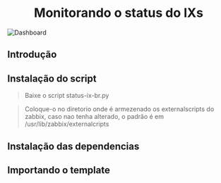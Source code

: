 <h1 align="center"> Monitorando o status do IXs </h1>

![Dashboard](https://user-images.githubusercontent.com/60305462/162094385-d89f4cca-a3f9-4252-887e-68b255576ea2.jpg)


## Introdução

## Instalação do script

> Baixe o script status-ix-br.py 

> Coloque-o no diretorio onde é armezenado os externalscripts do zabbix, caso nao tenha alterado, o padrão é em /usr/lib/zabbix/externalcripts

## Instalação das dependencias

## Importando o template
